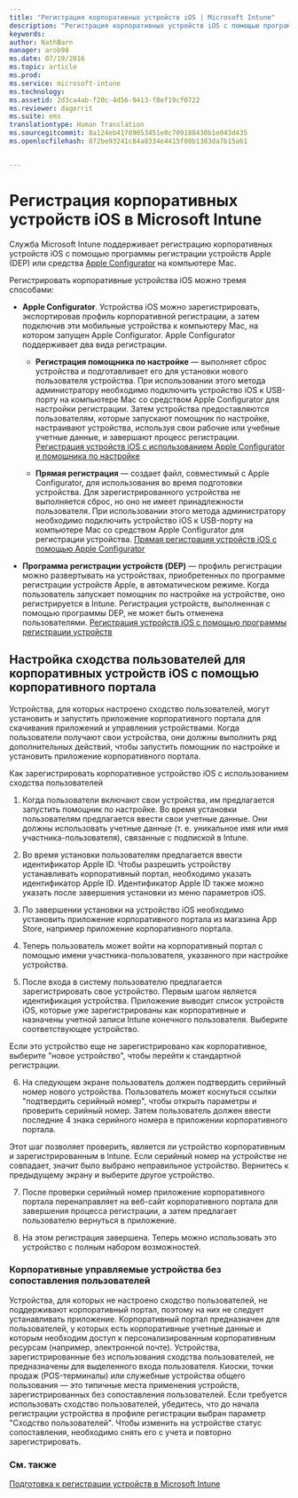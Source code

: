 ```yaml
---
title: "Регистрация корпоративных устройств iOS | Microsoft Intune"
description: "Регистрация корпоративных устройств iOS с помощью программы регистрации устройств Apple (DEP) или Apple Configurator."
keywords: 
author: NathBarn
manager: arob98
ms.date: 07/19/2016
ms.topic: article
ms.prod: 
ms.service: microsoft-intune
ms.technology: 
ms.assetid: 2d3ca4ab-f20c-4d56-9413-f8ef19cf0722
ms.reviewer: dagerrit
ms.suite: ems
translationtype: Human Translation
ms.sourcegitcommit: 8a124eb41789053451e0c709188430b1e043d435
ms.openlocfilehash: 872be93241c84a8334e4415f00b1383da7b15a61


---
```


# Регистрация корпоративных устройств iOS в Microsoft Intune
Служба Microsoft Intune поддерживает регистрацию корпоративных устройств iOS с помощью программы регистрации устройств Apple (DEP) или средства [Apple Configurator](http://go.microsoft.com/fwlink/?LinkId=518017) на компьютере Mac.

Регистрировать корпоративные устройства iOS можно тремя способами:

-   **Apple Configurator**. Устройства iOS можно зарегистрировать, экспортировав профиль корпоративной регистрации, а затем подключив эти мобильные устройства к компьютеру Mac, на котором запущен Apple Configurator. Apple Configurator поддерживает два вида регистрации.

    - **Регистрация помощника по настройке** — выполняет сброс устройства и подготавливает его для установки нового пользователя устройства. При использовании этого метода администратору необходимо подключить устройство iOS к USB-порту на компьютере Mac со средством Apple Configurator для настройки регистрации. Затем устройства предоставляются пользователям, которые запускают помощник по настройке, настраивают устройства, используя свои рабочие или учебные учетные данные, и завершают процесс регистрации. [Регистрация устройств iOS с использованием Apple Configurator и помощника по настройке](ios-setup-assistant-enrollment-in-microsoft-intune.md)

    - **Прямая регистрация** — создает файл, совместимый с Apple Configurator, для использования во время подготовки устройства. Для зарегистрированного устройства не выполняется сброс, но оно не имеет принадлежности пользователя. При использовании этого метода администратору необходимо подключить устройство iOS к USB-порту на компьютере Mac со средством Apple Configurator для регистрации устройства. [Прямая регистрация устройств iOS с помощью Apple Configurator](ios-direct-enrollment-in-microsoft-intune.md)

-   **Программа регистрации устройств (DEP)** — профиль регистрации можно развертывать на устройствах, приобретенных по программе регистрации устройств Apple, в автоматическом режиме. Когда пользователь запускает помощник по настройке на устройстве, оно регистрируется в Intune.  Регистрация устройств, выполненная с помощью программы DEP, не может быть отменена пользователями. [Регистрация устройств iOS с помощью программы регистрации устройств](ios-device-enrollment-program-in-microsoft-intune.md)

## Настройка сходства пользователей для корпоративных устройств iOS с помощью корпоративного портала

Устройства, для которых настроено сходство пользователей, могут установить и запустить приложение корпоративного портала для скачивания приложений и управления устройствами. Когда пользователи получают свои устройства, они должны выполнить ряд дополнительных действий, чтобы запустить помощник по настройке и установить приложение корпоративного портала.

Как зарегистрировать корпоративное устройство iOS с использованием сходства пользователей
1. Когда пользователи включают свои устройства, им предлагается запустить помощник по настройке. Во время установки пользователям предлагается ввести свои учетные данные. Они должны использовать учетные данные (т. е. уникальное имя или имя участника-пользователя), связанные с подпиской в Intune.

2. Во время установки пользователям предлагается ввести идентификатор Apple ID. Чтобы разрешить устройству устанавливать корпоративный портал, необходимо указать идентификатор Apple ID. Идентификатор Apple ID также можно указать после завершения установки из меню параметров iOS.

3. По завершении установки на устройство iOS необходимо установить приложение корпоративного портала из магазина App Store, например приложение корпоративного портала.

4. Теперь пользователь может войти на корпоративный портал с помощью имени участника-пользователя, указанного при настройке устройства.

5. После входа в систему пользователю предлагается зарегистрировать свое устройство. Первым шагом является идентификация устройства. Приложение выводит список устройств iOS, которые уже зарегистрированы как корпоративные и назначены учетной записи Intune конечного пользователя. Выберите соответствующее устройство.

  Если это устройство еще не зарегистрировано как корпоративное, выберите "новое устройство", чтобы перейти к стандартной регистрации.

6. На следующем экране пользователь должен подтвердить серийный номер нового устройства. Пользователь может коснуться ссылки "подтвердить серийный номер", чтобы открыть параметры и проверить серийный номер. Затем пользователь должен ввести последние 4 знака серийного номера в приложении корпоративного портала.

  Этот шаг позволяет проверить, является ли устройство корпоративным и зарегистрированным в Intune. Если серийный номер на устройстве не совпадает, значит было выбрано неправильное устройство. Вернитесь к предыдущему экрану и выберите другое устройство.

7. После проверки серийный номер приложение корпоративного портала перенаправляет на веб-сайт корпоративного портала для завершения процесса регистрации, а затем предлагает пользователю вернуться в приложение.

8. На этом регистрация завершена. Теперь можно использовать это устройство с полным набором возможностей.

### Корпоративные управляемые устройства без сопоставления пользователей

Устройства, для которых не настроено сходство пользователей, не поддерживают корпоративный портал, поэтому на них не следует устанавливать приложение. Корпоративный портал предназначен для пользователей, у которых есть корпоративные учетные данные и которым необходим доступ к персонализированным корпоративным ресурсам (например, электронной почте). Устройства, зарегистрированные без использования сходства пользователей, не предназначены для выделенного входа пользователя. Киоски, точки продаж (POS-терминалы) или служебные устройства общего пользования — это типичные места применения устройств, зарегистрированных без сопоставления пользователей. Если требуется использовать сходство пользователей, убедитесь, что до начала регистрации устройства в профиле регистрации выбран параметр "Сходство пользователей". Чтобы изменить на устройстве статус сопоставления, необходимо снять его с учета и повторно зарегистрировать.



### См. также
[Подготовка к регистрации устройств в Microsoft Intune](get-ready-to-enroll-devices-in-microsoft-intune.md)



<!--HONumber=Jul16_HO3-->


